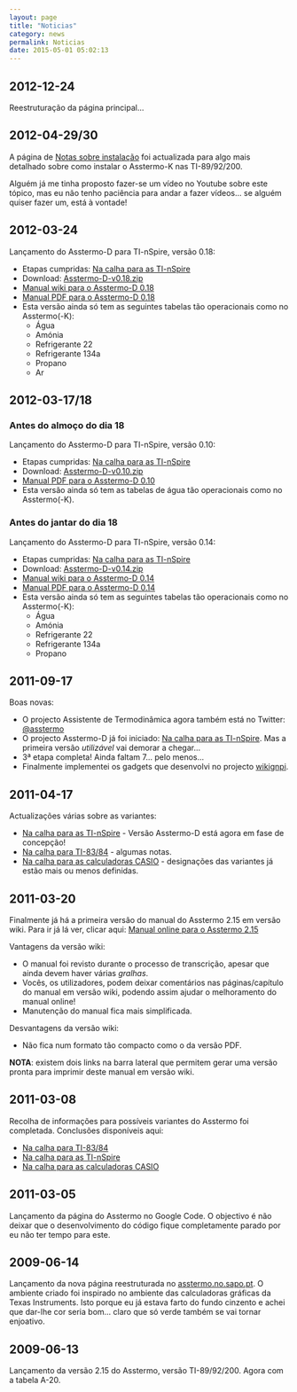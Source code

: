 ```yaml
---
layout: page
title: "Noticias"
category: news
permalink: Noticias
date: 2015-05-01 05:02:13
---
```



## 2012-12-24
Reestruturação da página principal...

## 2012-04-29/30
A página de [Notas sobre instalação](/Instalacao) foi actualizada para algo mais detalhado sobre como instalar o Asstermo-K nas TI-89/92/200.

Alguém já me tinha proposto fazer-se um vídeo no Youtube sobre este tópico, mas eu não tenho paciência para andar a fazer vídeos... se alguém quiser fazer um, está à vontade!

## 2012-03-24
Lançamento do Asstermo-D para TI-nSpire, versão 0.18:

  * Etapas cumpridas: [Na calha para as TI-nSpire](/Calha_TInSpire)
  * Download: [Asstermo-D-v0.18.zip](https://github.com/asstermo/D/releases/download/v0.18/Asstermo-D-v0.18.zip)
  * [Manual wiki para o Asstermo-D 0.18](/ManualAsstermoD018)
  * [Manual PDF para o Asstermo-D 0.18](https://github.com/asstermo/D/releases/download/v0.18/Asstermo-D-v0.18.pdf)
  * Esta versão ainda só tem as seguintes tabelas tão operacionais como no Asstermo(-K):
    * Água
    * Amónia
    * Refrigerante 22
    * Refrigerante 134a
    * Propano
    * Ar

## 2012-03-17/18

### Antes do almoço do dia 18
Lançamento do Asstermo-D para TI-nSpire, versão 0.10:

  * Etapas cumpridas: [Na calha para as TI-nSpire](/Calha_TInSpire)
  * Download: [Asstermo-D-v0.10.zip](https://github.com/asstermo/D/releases/download/v0.10/Asstermo-D-v0.10.zip)
  * [Manual PDF para o Asstermo-D 0.10](https://github.com/asstermo/D/releases/download/v0.10/Asstermo-D-v0.10.pdf)
  * Esta versão ainda só tem as tabelas de água tão operacionais como no Asstermo(-K).

### Antes do jantar do dia 18
Lançamento do Asstermo-D para TI-nSpire, versão 0.14:

  * Etapas cumpridas: [Na calha para as TI-nSpire](/Calha_TInSpire)
  * Download: [Asstermo-D-v0.14.zip](https://github.com/asstermo/D/releases/download/v0.14/Asstermo-D-v0.14.zip)
  * [Manual wiki para o Asstermo-D 0.14](/ManualAsstermoD014)
  * [Manual PDF para o Asstermo-D 0.14](https://github.com/asstermo/D/releases/download/v0.14/Asstermo-D-v0.14.pdf)
  * Esta versão ainda só tem as seguintes tabelas tão operacionais como no Asstermo(-K):
    * Água
    * Amónia
    * Refrigerante 22
    * Refrigerante 134a
    * Propano

## 2011-09-17
Boas novas:

  * O projecto Assistente de Termodinâmica agora também está no Twitter: [@asstermo](http://twitter.com/asstermo)
  * O projecto Asstermo-D já foi iniciado: [Na calha para as TI-nSpire](/Calha_TInSpire). Mas a primeira versão _utilizável_ vai demorar a chegar...
  * 3ª etapa completa! Ainda faltam 7... pelo menos...
  * Finalmente implementei os gadgets que desenvolvi no projecto [wikignpi](http://code.google.com/p/wikignpi/).

## 2011-04-17
Actualizações várias sobre as variantes:

  * [Na calha para as TI-nSpire](/Calha_TInSpire) - Versão Asstermo-D está agora em fase de concepção!
  * [Na calha para TI-83/84](/Calha_TI83_84) - algumas notas.
  * [Na calha para as calculadoras CASIO](/Calha_CASIO) - designações das variantes já estão mais ou menos definidas.

## 2011-03-20
Finalmente já há a primeira versão do manual do Asstermo 2.15 em versão wiki. Para ir já lá ver, clicar aqui: [Manual online para o Asstermo 2.15](/ManualAsstermo215)

Vantagens da versão wiki:

  * O manual foi revisto durante o processo de transcrição, apesar que ainda devem haver várias _gralhas_.
  * Vocês, os utilizadores, podem deixar comentários nas páginas/capítulo do manual em versão wiki, podendo assim ajudar o melhoramento do manual online!
  * Manutenção do manual fica mais simplificada.

Desvantagens da versão wiki:

  * Não fica num formato tão compacto como o da versão PDF.

**NOTA**: existem dois links na barra lateral que permitem gerar uma versão pronta para imprimir deste manual em versão wiki.

## 2011-03-08
Recolha de informações para possíveis variantes do Asstermo foi completada. Conclusões disponíveis aqui:

  * [Na calha para TI-83/84](/Calha_TI83_84)
  * [Na calha para as TI-nSpire](/Calha_TInSpire)
  * [Na calha para as calculadoras CASIO](/Calha_CASIO)

## 2011-03-05
Lançamento da página do Asstermo no Google Code. O objectivo é não deixar que o desenvolvimento do código fique completamente parado por eu não ter tempo para este.

## 2009-06-14
Lançamento da nova página reestruturada no [asstermo.no.sapo.pt](http://asstermo.no.sapo.pt). O ambiente criado foi inspirado no ambiente das calculadoras gráficas da Texas Instruments. Isto porque eu já estava farto do fundo cinzento e achei que dar-lhe cor seria bom... claro que só verde também se vai tornar enjoativo.

## 2009-06-13
Lançamento da versão 2.15 do Asstermo, versão TI-89/92/200. Agora com a tabela A-20.
